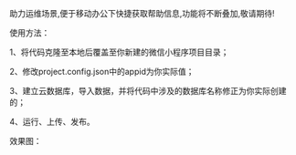 助力运维场景,便于移动办公下快捷获取帮助信息,功能将不断叠加,敬请期待!

使用方法：

1、将代码克隆至本地后覆盖至你新建的微信小程序项目目录；

2、修改project.config.json中的appid为你实际值；

3、建立云数据库，导入数据，并将代码中涉及的数据库名称修正为你实际创建的；

4、运行、上传、发布。

效果图：










